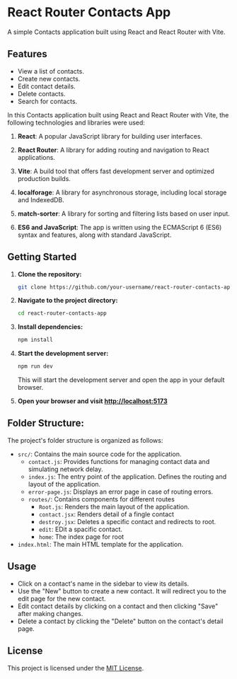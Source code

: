 
# React Router Contacts App

A simple Contacts application built using React and React Router with Vite.

## Features

- View a list of contacts.
- Create new contacts.
- Edit contact details.
- Delete contacts.
- Search for contacts.

In this Contacts application built using React and React Router with Vite, the following technologies and libraries were used:

1. **React**: A popular JavaScript library for building user interfaces.
   
2. **React Router**: A library for adding routing and navigation to React applications.

3. **Vite**: A build tool that offers fast development server and optimized production builds.

4. **localforage**: A library for asynchronous storage, including local storage and IndexedDB.

5. **match-sorter**: A library for sorting and filtering lists based on user input.

6. **ES6 and JavaScript**: The app is written using the ECMAScript 6 (ES6) syntax and features, along with standard JavaScript.

## Getting Started

1. **Clone the repository:**

   ```bash
   git clone https://github.com/your-username/react-router-contacts-app.git
   ```

2. **Navigate to the project directory:**

   ```bash
   cd react-router-contacts-app
   ```

3. **Install dependencies:**

   ```bash
   npm install
   ```

4. **Start the development server:**

   ```bash
   npm run dev
   ```

   This will start the development server and open the app in your default browser.

5. **Open your browser and visit [http://localhost:5173](http://localhost:5173)**
## Folder Structure:

The project's folder structure is organized as follows:

- `src/`: Contains the main source code for the application.
  - `contact.js`: Provides functions for managing contact data and simulating network delay.
  - `index.js`: The entry point of the application. Defines the routing and layout of the application.
  - `error-page.js`: Displays an error page in case of routing errors.
  - `routes/`: Contains components for different routes
     - `Root.js`: Renders the main layout of the application.
     - `contact.jsx`: Renders detail of a fingle contact
     - `destroy.jsx`: Deletes a specific contact and redirects to root.
     - `edit`: EDit a spacific contact.
     - `home`: The index page for root
- `index.html`: The main HTML template for the application.


## Usage

- Click on a contact's name in the sidebar to view its details.
- Use the "New" button to create a new contact. It will redirect you to the edit page for the new contact.
- Edit contact details by clicking on a contact and then clicking "Save" after making changes.
- Delete a contact by clicking the "Delete" button on the contact's detail page.



## License

This project is licensed under the [MIT License](LICENSE).


